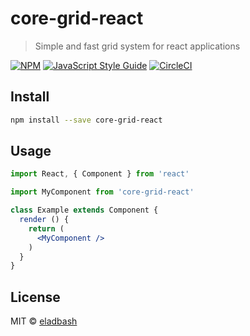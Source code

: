 # core-grid-react

> Simple and fast grid system for react applications

[![NPM](https://img.shields.io/npm/v/core-grid-react.svg)](https://www.npmjs.com/package/core-grid-react) [![JavaScript Style Guide](https://img.shields.io/badge/code_style-standard-brightgreen.svg)](https://standardjs.com) [![CircleCI](https://circleci.com/gh/eladbash/core-grid-react/tree/master.svg?style=svg)](https://circleci.com/gh/eladbash/core-grid-react/tree/master)

## Install

```bash
npm install --save core-grid-react
```

## Usage

```jsx
import React, { Component } from 'react'

import MyComponent from 'core-grid-react'

class Example extends Component {
  render () {
    return (
      <MyComponent />
    )
  }
}
```

## License

MIT © [eladbash](https://github.com/eladbash)
